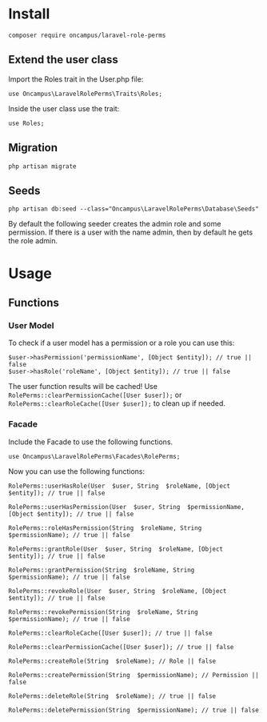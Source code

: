 # Install

	composer require oncampus/laravel-role-perms

## Extend the user class



Import the Roles trait in the User.php file:



    use Oncampus\LaravelRolePerms\Traits\Roles;



Inside the user class use the trait:



    use Roles;

## Migration

    php artisan migrate

## Seeds



    php artisan db:seed --class="Oncampus\LaravelRolePerms\Database\Seeds"



By default the following seeder creates the admin role and some permission. If there is a user with the name admin, then by default he gets the role admin.



# Usage



## Functions



### User Model

To check if a user model has a permission or a role you can use this:

    $user->hasPermission('permissionName', [Object $entity]); // true || false
    $user->hasRole('roleName', [Object $entity]); // true || false

The user function results will be cached!
Use `RolePerms::clearPermissionCache([User $user]);` or `RolePerms::clearRoleCache([User $user]);` to clean up if needed.

### Facade

Include the Facade to use the following functions.

    use Oncampus\LaravelRolePerms\Facades\RolePerms;

Now you can use the following functions:

    RolePerms::userHasRole(User  $user, String  $roleName, [Object $entity]); // true || false

    RolePerms::userHasPermission(User  $user, String  $permissionName, [Object $entity]); // true || false

	RolePerms::roleHasPermission(String  $roleName, String  $permissionName); // true || false

	RolePerms::grantRole(User  $user, String  $roleName, [Object $entity]); // true || false

	RolePerms::grantPermission(String  $roleName, String  $permissionName); // true || false

	RolePerms::revokeRole(User  $user, String  $roleName, [Object $entity]); // true || false

	RolePerms::revokePermission(String  $roleName, String  $permissionName); // true || false

	RolePerms::clearRoleCache([User $user]); // true || false

	RolePerms::clearPermissionCache([User $user]); // true || false

	RolePerms::createRole(String  $roleName); // Role || false

	RolePerms::createPermission(String  $permissionName); // Permission || false

	RolePerms::deleteRole(String  $roleName); // true || false

	RolePerms::deletePermission(String  $permissionName); // true || false
